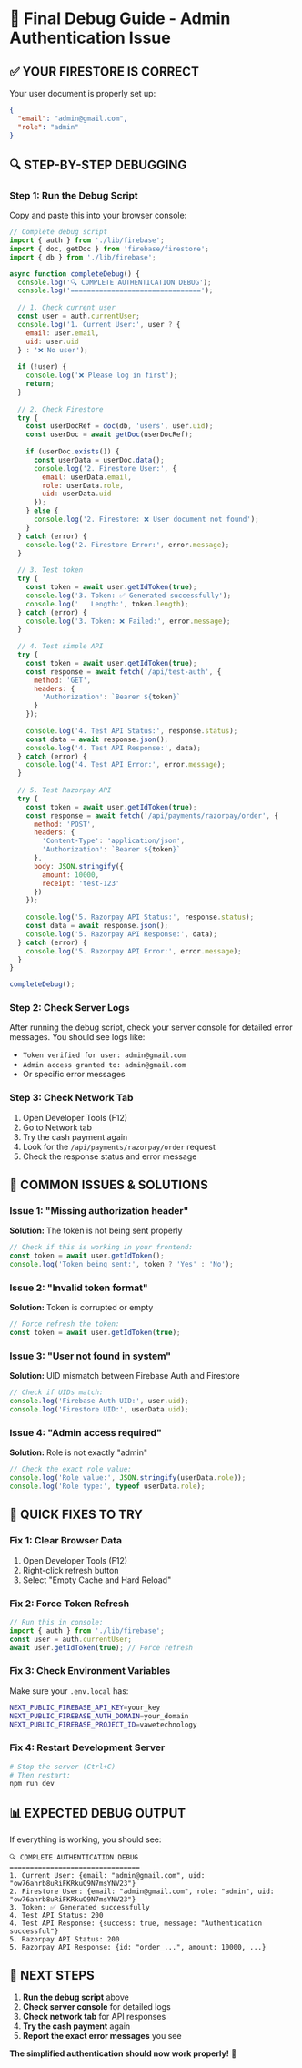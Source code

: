 # 🔧 Final Debug Guide - Admin Authentication Issue

## ✅ **YOUR FIRESTORE IS CORRECT**
Your user document is properly set up:
```json
{
  "email": "admin@gmail.com",
  "role": "admin"
}
```

## 🔍 **STEP-BY-STEP DEBUGGING**

### **Step 1: Run the Debug Script**
Copy and paste this into your browser console:

```javascript
// Complete debug script
import { auth } from './lib/firebase';
import { doc, getDoc } from 'firebase/firestore';
import { db } from './lib/firebase';

async function completeDebug() {
  console.log('🔍 COMPLETE AUTHENTICATION DEBUG');
  console.log('================================');
  
  // 1. Check current user
  const user = auth.currentUser;
  console.log('1. Current User:', user ? {
    email: user.email,
    uid: user.uid
  } : '❌ No user');
  
  if (!user) {
    console.log('❌ Please log in first');
    return;
  }
  
  // 2. Check Firestore
  try {
    const userDocRef = doc(db, 'users', user.uid);
    const userDoc = await getDoc(userDocRef);
    
    if (userDoc.exists()) {
      const userData = userDoc.data();
      console.log('2. Firestore User:', {
        email: userData.email,
        role: userData.role,
        uid: userData.uid
      });
    } else {
      console.log('2. Firestore: ❌ User document not found');
    }
  } catch (error) {
    console.log('2. Firestore Error:', error.message);
  }
  
  // 3. Test token
  try {
    const token = await user.getIdToken(true);
    console.log('3. Token: ✅ Generated successfully');
    console.log('   Length:', token.length);
  } catch (error) {
    console.log('3. Token: ❌ Failed:', error.message);
  }
  
  // 4. Test simple API
  try {
    const token = await user.getIdToken(true);
    const response = await fetch('/api/test-auth', {
      method: 'GET',
      headers: {
        'Authorization': `Bearer ${token}`
      }
    });
    
    console.log('4. Test API Status:', response.status);
    const data = await response.json();
    console.log('4. Test API Response:', data);
  } catch (error) {
    console.log('4. Test API Error:', error.message);
  }
  
  // 5. Test Razorpay API
  try {
    const token = await user.getIdToken(true);
    const response = await fetch('/api/payments/razorpay/order', {
      method: 'POST',
      headers: {
        'Content-Type': 'application/json',
        'Authorization': `Bearer ${token}`
      },
      body: JSON.stringify({
        amount: 10000,
        receipt: 'test-123'
      })
    });
    
    console.log('5. Razorpay API Status:', response.status);
    const data = await response.json();
    console.log('5. Razorpay API Response:', data);
  } catch (error) {
    console.log('5. Razorpay API Error:', error.message);
  }
}

completeDebug();
```

### **Step 2: Check Server Logs**
After running the debug script, check your server console for detailed error messages. You should see logs like:
- `Token verified for user: admin@gmail.com`
- `Admin access granted to: admin@gmail.com`
- Or specific error messages

### **Step 3: Check Network Tab**
1. Open Developer Tools (F12)
2. Go to Network tab
3. Try the cash payment again
4. Look for the `/api/payments/razorpay/order` request
5. Check the response status and error message

## 🚨 **COMMON ISSUES & SOLUTIONS**

### **Issue 1: "Missing authorization header"**
**Solution:** The token is not being sent properly
```javascript
// Check if this is working in your frontend:
const token = await user.getIdToken();
console.log('Token being sent:', token ? 'Yes' : 'No');
```

### **Issue 2: "Invalid token format"**
**Solution:** Token is corrupted or empty
```javascript
// Force refresh the token:
const token = await user.getIdToken(true);
```

### **Issue 3: "User not found in system"**
**Solution:** UID mismatch between Firebase Auth and Firestore
```javascript
// Check if UIDs match:
console.log('Firebase Auth UID:', user.uid);
console.log('Firestore UID:', userData.uid);
```

### **Issue 4: "Admin access required"**
**Solution:** Role is not exactly "admin"
```javascript
// Check the exact role value:
console.log('Role value:', JSON.stringify(userData.role));
console.log('Role type:', typeof userData.role);
```

## 🔧 **QUICK FIXES TO TRY**

### **Fix 1: Clear Browser Data**
1. Open Developer Tools (F12)
2. Right-click refresh button
3. Select "Empty Cache and Hard Reload"

### **Fix 2: Force Token Refresh**
```javascript
// Run this in console:
import { auth } from './lib/firebase';
const user = auth.currentUser;
await user.getIdToken(true); // Force refresh
```

### **Fix 3: Check Environment Variables**
Make sure your `.env.local` has:
```bash
NEXT_PUBLIC_FIREBASE_API_KEY=your_key
NEXT_PUBLIC_FIREBASE_AUTH_DOMAIN=your_domain
NEXT_PUBLIC_FIREBASE_PROJECT_ID=vawetechnology
```

### **Fix 4: Restart Development Server**
```bash
# Stop the server (Ctrl+C)
# Then restart:
npm run dev
```

## 📊 **EXPECTED DEBUG OUTPUT**

If everything is working, you should see:
```
🔍 COMPLETE AUTHENTICATION DEBUG
================================
1. Current User: {email: "admin@gmail.com", uid: "ow76ahrb8uRiFKRkuO9N7msYNV23"}
2. Firestore User: {email: "admin@gmail.com", role: "admin", uid: "ow76ahrb8uRiFKRkuO9N7msYNV23"}
3. Token: ✅ Generated successfully
4. Test API Status: 200
4. Test API Response: {success: true, message: "Authentication successful"}
5. Razorpay API Status: 200
5. Razorpay API Response: {id: "order_...", amount: 10000, ...}
```

## 🎯 **NEXT STEPS**

1. **Run the debug script** above
2. **Check server console** for detailed logs
3. **Check network tab** for API responses
4. **Try the cash payment** again
5. **Report the exact error messages** you see

**The simplified authentication should now work properly!** 🚀
